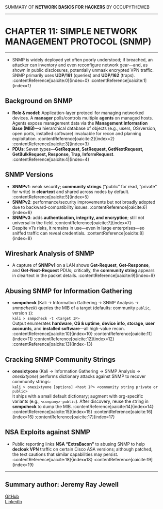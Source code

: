 SUMMARY OF 
**NETWORK BASICS FOR HACKERS** 
BY OCCUPYTHEWEB

---

# CHAPTER 11: SIMPLE NETWORK MANAGEMENT PROTOCOL (SNMP)

---

- SNMP is widely deployed yet often poorly understood; if breached, an attacker can inventory and even reconfigure network gear—and, as shown in public disclosures, potentially unmask encrypted VPN traffic. SNMP primarily uses **UDP/161** (queries) and **UDP/162** (traps). :contentReference[oaicite:0]{index=0} :contentReference[oaicite:1]{index=1}

## Background on SNMP

- **Role & model**: Application-layer protocol for managing networked devices. A **manager** polls/controls multiple **agents** on managed hosts. Agents expose management data via the **Management Information Base (MIB)**—a hierarchical database of objects (e.g., users, OS/version, open ports, installed software) invaluable for recon and planning exploitation. :contentReference[oaicite:2]{index=2} :contentReference[oaicite:3]{index=3}  
- **PDUs**: Seven types—**GetRequest, SetRequest, GetNextRequest, GetBulkRequest, Response, Trap, InformRequest**. :contentReference[oaicite:4]{index=4}

## SNMP Versions

- **SNMPv1**: weak security; **community strings** (“public” for read, “private” for write) in **cleartext** and shared across nodes by default. :contentReference[oaicite:5]{index=5}  
- **SNMPv2**: performance/security improvements but not broadly adopted due to backward-compatibility issues. :contentReference[oaicite:6]{index=6}  
- **SNMPv3**: adds **authentication, integrity, and encryption**; still not universal in the field. :contentReference[oaicite:7]{index=7}  
- Despite v1’s risks, it remains in use—even in large enterprises—so sniffed traffic can reveal credentials. :contentReference[oaicite:8]{index=8}

## Wireshark Analysis of SNMP

- A capture of **SNMPv1** on a LAN shows **Get-Request**, **Get-Response**, and **Get-Next-Request** PDUs; critically, the **community string** appears in cleartext in the packet details. :contentReference[oaicite:9]{index=9}

## Abusing SNMP for Information Gathering

- **snmpcheck** (Kali → Information Gathering → SNMP Analysis → *snmpcheck*) queries the MIB of a target (defaults: community `public`, version `1`):  
  `kali > snmpcheck -t <target IP>`  
  Output enumerates **hardware**, **OS & uptime**, **device info**, **storage**, **user accounts**, and **installed software**—all high-value recon. :contentReference[oaicite:10]{index=10} :contentReference[oaicite:11]{index=11} :contentReference[oaicite:12]{index=12} :contentReference[oaicite:13]{index=13}

## Cracking SNMP Community Strings

- **onesixtyone** (Kali → Information Gathering → SNMP Analysis → *onesixtyone*) performs dictionary attacks against SNMP to recover community strings:  
  `kali > onesixtyone [options] <host IP> <community string private or public>`  
  It ships with a small default dictionary; augment with org-specific variants (e.g., `<company>-public`). After discovery, reuse the string in **snmpcheck** to dump the MIB. :contentReference[oaicite:14]{index=14} :contentReference[oaicite:15]{index=15} :contentReference[oaicite:16]{index=16} :contentReference[oaicite:17]{index=17}

## NSA Exploits against SNMP

- Public reporting links **NSA “ExtraBacon”** to abusing SNMP to help **decloak VPN** traffic on certain Cisco ASA versions; although patched, the text cautions that similar capabilities may persist. :contentReference[oaicite:18]{index=18} :contentReference[oaicite:19]{index=19}

---

## Summary author: **Jeremy Ray Jewell**
[GitHub](https://github.com/jeremyrayjewell)  
[LinkedIn](https://www.linkedin.com/in/jeremyrayjewell)
